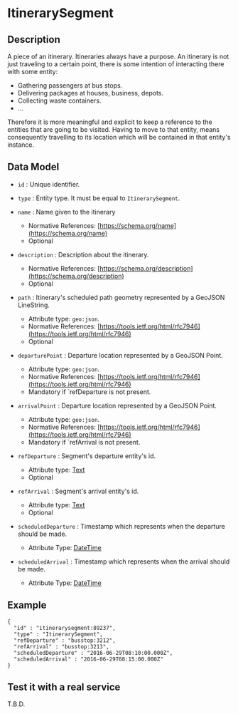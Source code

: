 # ItinerarySegment

## Description

A piece of an itinerary. Itineraries always have a purpose. An itinerary is not just traveling to a certain point, there is some intention of interacting there with some entity:

+ Gathering passengers at bus stops.
+ Delivering packages at houses, business, depots.
+ Collecting waste containers.
+ ...

Therefore it is more meaningful and explicit to keep a reference to the entities that are going to be visited. Having to move to that entity, means consequently travelling to its 
location which will be contained in that entity's instance.

## Data Model

+ `id` : Unique identifier.

+ `type` : Entity type. It must be equal to `ItinerarySegment`. 

+ `name` : Name given to the itinerary
    + Normative References: [https://schema.org/name](https://schema.org/name)
    + Optional

+ `description` : Description about the itinerary. 
    + Normative References: [https://schema.org/description](https://schema.org/description)
    + Optional

+ `path` : Itinerary's scheduled path geometry represented by a GeoJSON LineString. 
    + Attribute type: `geo:json`.
    + Normative References: [https://tools.ietf.org/html/rfc7946](https://tools.ietf.org/html/rfc7946)
    + Optional

+ `departurePoint` : Departure location represented by a GeoJSON Point.
    + Attribute type: `geo:json`.
    + Normative References: [https://tools.ietf.org/html/rfc7946](https://tools.ietf.org/html/rfc7946)
    + Mandatory if `refDeparture is not present.

+ `arrivalPoint` : Departure location represented by a GeoJSON Point.
    + Attribute type: `geo:json`.
    + Normative References: [https://tools.ietf.org/html/rfc7946](https://tools.ietf.org/html/rfc7946)
    + Mandatory if `refArrival is not present.

+ `refDeparture` : Segment's departure entity's id.
    + Attribute type: [Text](http://schema.org/Text)
    + Optional

+ `refArrival` : Segment's arrival entity's id.
    + Attribute type: [Text](http://schema.org/Text)
    + Optional

+ `scheduledDeparture` : Timestamp which represents when the departure should be made.
    + Attribute Type: [DateTime](http://schema.org/DateTime)

+ `scheduledArrival` : Timestamp which represents when the arrival should be made.
    + Attribute Type: [DateTime](http://schema.org/DateTime)

## Example

    {
      "id" : "itinerarysegment:89237",
      "type" : "ItinerarySegment",
      "refDeparture" : "busstop:3212",
      "refArrival" : "busstop:3213",
      "scheduledDeparture" : "2016-06-29T08:10:00.000Z",
      "scheduledArrival" : "2016-06-29T08:15:00.000Z"
    }
    
## Test it with a real service

T.B.D.
